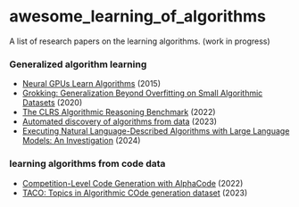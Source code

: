 # awesome_learning_of_algorithms
A list of research papers on the learning algorithms. 
(work in progress)

### Generalized algorithm learning
- [Neural GPUs Learn Algorithms](https://arxiv.org/abs/1511.08228) (2015)
- [Grokking: Generalization Beyond Overfitting on Small Algorithmic Datasets](https://arxiv.org/abs/2201.02177) (2020)
- [The CLRS Algorithmic Reasoning Benchmark](https://arxiv.org/abs/2205.15659) (2022)
- [Automated discovery of algorithms from data](https://www.nature.com/articles/s43588-024-00593-9.epdf?sharing_token=sxil9R_q1iL348ywU1CMWtRgN0jAjWel9jnR3ZoTv0NvL4bdPaNMvOxGqONZ3fHZc05dmElhLh6ecS3aZy3dhA_kdx_-z7nXHOGgt95tS56zcDEQHRq_kGnyabrsP4fGu2AiAP8426tFqCWDr6yGobFmy0tL-7D0eCLOhmP5H8s%3D) (2023)
- [Executing Natural Language-Described Algorithms with Large Language Models: An Investigation](https://arxiv.org/pdf/2403.00795.pdf) (2024)

### learning algorithms from code data
- [Competition-Level Code Generation with AlphaCode](https://arxiv.org/abs/2203.07814) (2022)
- [TACO: Topics in Algorithmic COde generation dataset](https://arxiv.org/abs/2312.14852) (2023)

